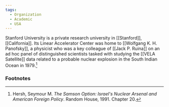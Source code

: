 ```yaml
---
tags:
  - Organization
  - Academic
  - USA
---
```

Stanford University is a private research university in [[Stanford]], [[California]]. Its Linear Accelerator Center was home to [[Wolfgang K. H. Panofsky]], a physicist who was a key colleague of [[Jack P. Ruina]] on an ad hoc panel of distinguished scientists tasked with studying the [[VELA Satellite]] data related to a probable nuclear explosion in the South Indian Ocean in 1979.[^1]

### Footnotes

[^1]: Hersh, Seymour M. *The Samson Option: Israel's Nuclear Arsenal and American Foreign Policy*. Random House, 1991. Chapter 20.